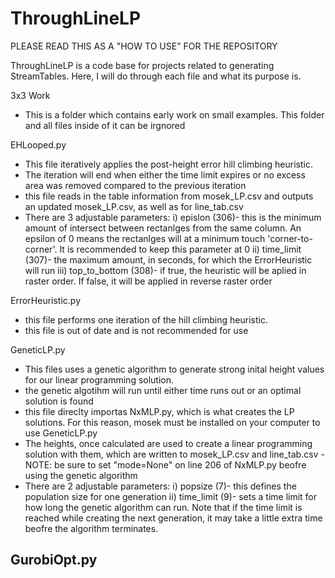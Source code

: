 # ThroughLineLP
PLEASE READ THIS AS A "HOW TO USE" FOR THE REPOSITORY

ThroughLineLP is a code base for projects related to generating StreamTables. Here, I will do through each file and what its purpose is.

3x3 Work
  - This is a folder which contains early work on small examples. This folder and all files inside of it can be irgnored

EHLooped.py
  - This file iteratively applies the post-height error hill climbing heuristic. 
  - The iteration will end when either the time limit expires or no excess area was removed compared to the previous iteration
  - this file reads in the table information from mosek_LP.csv and outputs an updated mosek_LP.csv, as well as for line_tab.csv
  - There are 3 adjustable parameters:
      i) epislon (306)- this is the minimum amount of intersect between rectanlges from the same column. 
         An epsilon of 0 means the rectanlges will at a minimum touch 'corner-to-corner'. It is recommended to keep this parameter at 0
     ii) time_limit (307)- the maximum amount, in seconds, for which the ErrorHeuristic will run
    iii) top_to_bottom (308)- if true, the heuristic will be aplied in raster order. If false, it will be applied in reverse raster order
    
ErrorHeuristic.py
  - this file performs one iteration of the hill climbing heuristic.
  - this file is out of date and is not recommended for use
  
GeneticLP.py
  - This files uses a genetic algorithm to generate strong inital height values for our linear programming solution.
  - the genetic algotihm will run until either time runs out or an optimal solution is found
  - this file direclty importas NxMLP.py, which is what creates the LP solutions. For this reason, mosek must be installed on your computer to use GeneticLP.py
  - The heights, once calculated are used to create a linear programming solution with them, which are written to mosek_LP.csv and line_tab.csv
  -NOTE: be sure to set "mode=None" on line 206 of NxMLP.py beofre using the genetic algorithm
  - There are 2 adjustable parameters:
      i) popsize (7)- this defines the population size for one generation
     ii) time_limit (9)- sets a time limit for how long the genetic algorithm can run. 
         Note that if the time limit is reached while creating the next generation, it may take a little extra time beofre the algorithm terminates.
         
GurobiOpt.py
  - 
  

